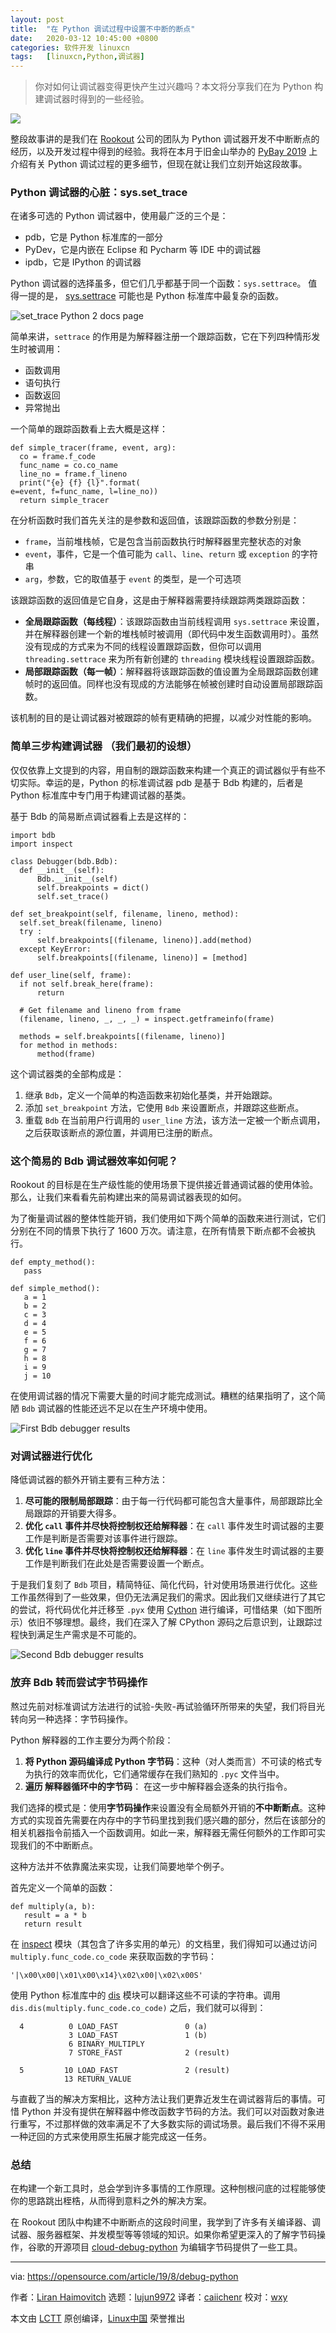 ```yaml
---
layout: post
title:	"在 Python 调试过程中设置不中断的断点"
date:	2020-03-12 10:45:00 +0800 
categories:	软件开发 linuxcn 
tags:	[linuxcn,Python,调试器]
---
```




> 
> 你对如何让调试器变得更快产生过兴趣吗？本文将分享我们在为 Python 构建调试器时得到的一些经验。
> 
> 
> 


![](/Asserts/Images//attachment/album/202003/12/104433hq3qx2k81w1wamwm.jpg)


整段故事讲的是我们在 [Rookout](https://rookout.com/) 公司的团队为 Python 调试器开发不中断断点的经历，以及开发过程中得到的经验。我将在本月于旧金山举办的 [PyBay 2019](https://pybay.com/) 上介绍有关 Python 调试过程的更多细节，但现在就让我们立刻开始这段故事。


### Python 调试器的心脏：sys.set\_trace


在诸多可选的 Python 调试器中，使用最广泛的三个是：


* pdb，它是 Python 标准库的一部分
* PyDev，它是内嵌在 Eclipse 和 Pycharm 等 IDE 中的调试器
* ipdb，它是 IPython 的调试器


Python 调试器的选择虽多，但它们几乎都基于同一个函数：`sys.settrace`。 值得一提的是， [sys.settrace](https://docs.python.org/3/library/sys.html#sys.settrace) 可能也是 Python 标准库中最复杂的函数。


![set_trace Python 2 docs page](/Asserts/Images//attachment/album/202003/12/104537tddqil2d9m1ud1mq.png "set_trace Python 2 docs page")


简单来讲，`settrace` 的作用是为解释器注册一个跟踪函数，它在下列四种情形发生时被调用：


* 函数调用
* 语句执行
* 函数返回
* 异常抛出


一个简单的跟踪函数看上去大概是这样：



```
def simple_tracer(frame, event, arg):
  co = frame.f_code
  func_name = co.co_name
  line_no = frame.f_lineno
  print("{e} {f} {l}".format(
e=event, f=func_name, l=line_no))
  return simple_tracer
```

在分析函数时我们首先关注的是参数和返回值，该跟踪函数的参数分别是：


* `frame`，当前堆栈帧，它是包含当前函数执行时解释器里完整状态的对象
* `event`，事件，它是一个值可能为 `call`、`line`、`return` 或 `exception` 的字符串
* `arg`，参数，它的取值基于 `event` 的类型，是一个可选项


该跟踪函数的返回值是它自身，这是由于解释器需要持续跟踪两类跟踪函数：


* **全局跟踪函数（每线程）**：该跟踪函数由当前线程调用 `sys.settrace` 来设置，并在解释器创建一个新的堆栈帧时被调用（即代码中发生函数调用时）。虽然没有现成的方式来为不同的线程设置跟踪函数，但你可以调用 `threading.settrace` 来为所有新创建的 `threading` 模块线程设置跟踪函数。
* **局部跟踪函数（每一帧）**：解释器将该跟踪函数的值设置为全局跟踪函数创建帧时的返回值。同样也没有现成的方法能够在帧被创建时自动设置局部跟踪函数。


该机制的目的是让调试器对被跟踪的帧有更精确的把握，以减少对性能的影响。


### 简单三步构建调试器 （我们最初的设想）


仅仅依靠上文提到的内容，用自制的跟踪函数来构建一个真正的调试器似乎有些不切实际。幸运的是，Python 的标准调试器 pdb 是基于 Bdb 构建的，后者是 Python 标准库中专门用于构建调试器的基类。


基于 Bdb 的简易断点调试器看上去是这样的：



```
import bdb
import inspect

class Debugger(bdb.Bdb):
  def __init__(self):
      Bdb.__init__(self)
      self.breakpoints = dict()
      self.set_trace()

def set_breakpoint(self, filename, lineno, method):
  self.set_break(filename, lineno)
  try :
      self.breakpoints[(filename, lineno)].add(method)
  except KeyError:
      self.breakpoints[(filename, lineno)] = [method]

def user_line(self, frame):
  if not self.break_here(frame):
      return

  # Get filename and lineno from frame
  (filename, lineno, _, _, _) = inspect.getframeinfo(frame)

  methods = self.breakpoints[(filename, lineno)]
  for method in methods:
      method(frame)
```

这个调试器类的全部构成是：


1. 继承 `Bdb`，定义一个简单的构造函数来初始化基类，并开始跟踪。
2. 添加 `set_breakpoint` 方法，它使用 `Bdb` 来设置断点，并跟踪这些断点。
3. 重载 `Bdb` 在当前用户行调用的 `user_line` 方法，该方法一定被一个断点调用，之后获取该断点的源位置，并调用已注册的断点。


### 这个简易的 Bdb 调试器效率如何呢？


Rookout 的目标是在生产级性能的使用场景下提供接近普通调试器的使用体验。那么，让我们来看看先前构建出来的简易调试器表现的如何。


为了衡量调试器的整体性能开销，我们使用如下两个简单的函数来进行测试，它们分别在不同的情景下执行了 1600 万次。请注意，在所有情景下断点都不会被执行。



```
def empty_method():
   pass

def simple_method():
   a = 1
   b = 2
   c = 3
   d = 4
   e = 5
   f = 6
   g = 7
   h = 8
   i = 9
   j = 10
```

在使用调试器的情况下需要大量的时间才能完成测试。糟糕的结果指明了，这个简陋 `Bdb` 调试器的性能还远不足以在生产环境中使用。


![First Bdb debugger results](/Asserts/Images//attachment/album/202003/12/104544lrnq2nlwir8lqnrz.png "First Bdb debugger results")


### 对调试器进行优化


降低调试器的额外开销主要有三种方法：


1. **尽可能的限制局部跟踪**：由于每一行代码都可能包含大量事件，局部跟踪比全局跟踪的开销要大得多。
2. **优化 `call` 事件并尽快将控制权还给解释器**：在 `call` 事件发生时调试器的主要工作是判断是否需要对该事件进行跟踪。
3. **优化 `line` 事件并尽快将控制权还给解释器**：在 `line` 事件发生时调试器的主要工作是判断我们在此处是否需要设置一个断点。


于是我们复刻了 `Bdb` 项目，精简特征、简化代码，针对使用场景进行优化。这些工作虽然得到了一些效果，但仍无法满足我们的需求。因此我们又继续进行了其它的尝试，将代码优化并迁移至 `.pyx` 使用 [Cython](https://cython.org/) 进行编译，可惜结果（如下图所示）依旧不够理想。最终，我们在深入了解 CPython 源码之后意识到，让跟踪过程快到满足生产需求是不可能的。


![Second Bdb debugger results](/Asserts/Images//attachment/album/202003/12/104549qy01ndc8j800028y.png "Second Bdb debugger results")


### 放弃 Bdb 转而尝试字节码操作


熬过先前对标准调试方法进行的试验-失败-再试验循环所带来的失望，我们将目光转向另一种选择：字节码操作。


Python 解释器的工作主要分为两个阶段：


1. **将 Python 源码编译成 Python 字节码**：这种（对人类而言）不可读的格式专为执行的效率而优化，它们通常缓存在我们熟知的 `.pyc` 文件当中。
2. **遍历 解释器循环中的字节码**： 在这一步中解释器会逐条的执行指令。


我们选择的模式是：使用**字节码操作**来设置没有全局额外开销的**不中断断点**。这种方式的实现首先需要在内存中的字节码里找到我们感兴趣的部分，然后在该部分的相关机器指令前插入一个函数调用。如此一来，解释器无需任何额外的工作即可实现我们的不中断断点。


这种方法并不依靠魔法来实现，让我们简要地举个例子。


首先定义一个简单的函数：



```
def multiply(a, b):
   result = a * b
   return result
```

在 [inspect](https://docs.python.org/2/library/inspect.html) 模块（其包含了许多实用的单元）的文档里，我们得知可以通过访问 `multiply.func_code.co_code` 来获取函数的字节码：



```
'|\x00\x00|\x01\x00\x14}\x02\x00|\x02\x00S'
```

使用 Python 标准库中的 [dis](https://docs.python.org/2/library/dis.html) 模块可以翻译这些不可读的字符串。调用 `dis.dis(multiply.func_code.co_code)` 之后，我们就可以得到：



```
  4          0 LOAD_FAST               0 (a)
             3 LOAD_FAST               1 (b)
             6 BINARY_MULTIPLY    
             7 STORE_FAST              2 (result)

  5         10 LOAD_FAST               2 (result)
            13 RETURN_VALUE      
```

与直截了当的解决方案相比，这种方法让我们更靠近发生在调试器背后的事情。可惜 Python 并没有提供在解释器中修改函数字节码的方法。我们可以对函数对象进行重写，不过那样做的效率满足不了大多数实际的调试场景。最后我们不得不采用一种迂回的方式来使用原生拓展才能完成这一任务。


### 总结


在构建一个新工具时，总会学到许多事情的工作原理。这种刨根问底的过程能够使你的思路跳出桎梏，从而得到意料之外的解决方案。


在 Rookout 团队中构建不中断断点的这段时间里，我学到了许多有关编译器、调试器、服务器框架、并发模型等等领域的知识。如果你希望更深入的了解字节码操作，谷歌的开源项目 [cloud-debug-python](https://github.com/GoogleCloudPlatform/cloud-debug-python) 为编辑字节码提供了一些工具。




---


via: <https://opensource.com/article/19/8/debug-python>


作者：[Liran Haimovitch](https://opensource.com/users/liranhaimovitch) 选题：[lujun9972](https://github.com/lujun9972) 译者：[caiichenr](https://github.com/caiichenr) 校对：[wxy](https://github.com/wxy)


本文由 [LCTT](https://github.com/LCTT/TranslateProject) 原创编译，[Linux中国](https://linux.cn/) 荣誉推出
